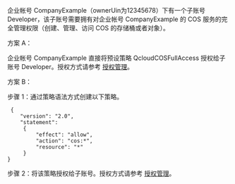 企业帐号 CompanyExample（ownerUin为12345678）下有一个子账号 Developer，该子账号需要拥有对企业帐号 CompanyExample 的 COS 服务的完全管理权限（创建、管理、访问 COS 的存储桶或者对象）。

方案 A：

企业帐号 CompanyExample 直接将预设策略 QcloudCOSFullAccess 授权给子账号 Developer。授权方式请参考 [授权管理](http://tcecqpoc.fsphere.cn/document/product/378/8961)。

方案 B：

步骤 1：通过策略语法方式创建以下策略。
```
 {
    "version": "2.0",
    "statement":
     {
         "effect": "allow",
         "action": "cos:*",
         "resource": "*"
     }
}
```
步骤 2：将该策略授权给子账号。授权方式请参考 [授权管理](http://tcecqpoc.fsphere.cn/document/product/378/8961)。
